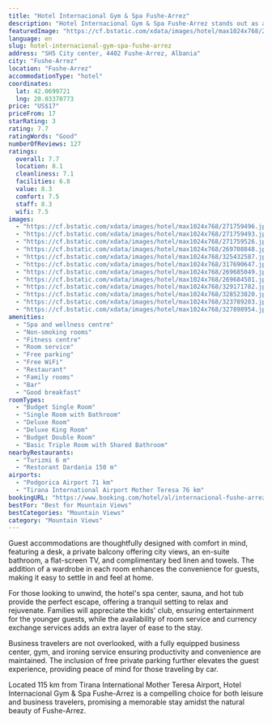 ```yaml
---
title: "Hotel Internacional Gym & Spa Fushe-Arrez"
description: "Hotel Internacional Gym & Spa Fushe-Arrez stands out as a premier destination for travelers seeking a blend of comfort, wellness, and scenic beauty in Fushe-Arrez."
featuredImage: "https://cf.bstatic.com/xdata/images/hotel/max1024x768/271759496.jpg?k=7ab3f6fcdd55f467a5cb1759f75555e569cb12c0547684d120a6c22555be86bc&o=&hp=1"
language: en
slug: hotel-internacional-gym-spa-fushe-arrez
address: "SH5 City center, 4402 Fushe-Arrez, Albania"
city: "Fushe-Arrez"
location: "Fushe-Arrez"
accommodationType: "hotel"
coordinates:
  lat: 42.0699721
  lng: 20.03370773
price: "US$17"
priceFrom: 17
starRating: 3
rating: 7.7
ratingWords: "Good"
numberOfReviews: 127
ratings:
  overall: 7.7
  location: 8.1
  cleanliness: 7.1
  facilities: 6.8
  value: 8.3
  comfort: 7.5
  staff: 8.3
  wifi: 7.5
images:
  - "https://cf.bstatic.com/xdata/images/hotel/max1024x768/271759496.jpg?k=7ab3f6fcdd55f467a5cb1759f75555e569cb12c0547684d120a6c22555be86bc&o=&hp=1"
  - "https://cf.bstatic.com/xdata/images/hotel/max1024x768/271759493.jpg?k=7eab5bc547ec19a4ebb669a53da398759977856a55add8c499bfaa94b1aa2e57&o=&hp=1"
  - "https://cf.bstatic.com/xdata/images/hotel/max1024x768/271759526.jpg?k=a5b7d46a7c454c2c66f7d091c8f2d4a182119c59dc2aa0ce45e8bcb94953f8fd&o=&hp=1"
  - "https://cf.bstatic.com/xdata/images/hotel/max1024x768/269708848.jpg?k=0c359bd24e3b1b5b6495e63247821e50f39e57488dba04f0fc1cf79c4ed028a6&o=&hp=1"
  - "https://cf.bstatic.com/xdata/images/hotel/max1024x768/325432587.jpg?k=5c9b0cea98044a88d7ccb5905c4021dc90a434a4c2ef5a627f206b535596331c&o=&hp=1"
  - "https://cf.bstatic.com/xdata/images/hotel/max1024x768/317690647.jpg?k=89b4b363e9b294c31f63e67a931409ed353eac13f98404608b7ffc9ecd825d83&o=&hp=1"
  - "https://cf.bstatic.com/xdata/images/hotel/max1024x768/269685049.jpg?k=d45d37d21c6b938d035a66d7d9da2c25b9bc9c31d39bec5b794c3c34d1430028&o=&hp=1"
  - "https://cf.bstatic.com/xdata/images/hotel/max1024x768/269684501.jpg?k=84f5ab53ee34457410a1e7b8c82e732727f6e2cb7cc1b052020ef096e64ae098&o=&hp=1"
  - "https://cf.bstatic.com/xdata/images/hotel/max1024x768/329171782.jpg?k=3896f13daacfdfa3f4355833e799536380a2b371780d07165e7a3c2ed6aa45b4&o=&hp=1"
  - "https://cf.bstatic.com/xdata/images/hotel/max1024x768/328523820.jpg?k=9a0c168747559a1194810c9e5e1697d24cb851bfc83d66521ec483c89e1ded32&o=&hp=1"
  - "https://cf.bstatic.com/xdata/images/hotel/max1024x768/323789203.jpg?k=64a8ff5d2e17c5a0a41132c3e46ffba1fdc42180c2f8c684e7c8aae20ccf7848&o=&hp=1"
  - "https://cf.bstatic.com/xdata/images/hotel/max1024x768/327898954.jpg?k=983270a5a0027ba147fb7985f2db44a7fd752e557980498acded2bc43b30c328&o=&hp=1"
amenities:
  - "Spa and wellness centre"
  - "Non-smoking rooms"
  - "Fitness centre"
  - "Room service"
  - "Free parking"
  - "Free WiFi"
  - "Restaurant"
  - "Family rooms"
  - "Bar"
  - "Good breakfast"
roomTypes:
  - "Budget Single Room"
  - "Single Room with Bathroom"
  - "Deluxe Room"
  - "Deluxe King Room"
  - "Budget Double Room"
  - "Basic Triple Room with Shared Bathroom"
nearbyRestaurants:
  - "Turizmi 6 m"
  - "Restorant Dardania 150 m"
airports:
  - "Podgorica Airport 71 km"
  - "Tirana International Airport Mother Teresa 76 km"
bookingURL: "https://www.booking.com/hotel/al/internacional-fushe-arrez-fushe-arrez.en-gb.html?aid=8035640"
bestFor: "Best for Mountain Views"
bestCategories: "Mountain Views"
category: "Mountain Views"
---
```


Guest accommodations are thoughtfully designed with comfort in mind, featuring a desk, a private balcony offering city views, an en-suite bathroom, a flat-screen TV, and complimentary bed linen and towels. The addition of a wardrobe in each room enhances the convenience for guests, making it easy to settle in and feel at home.

For those looking to unwind, the hotel's spa center, sauna, and hot tub provide the perfect escape, offering a tranquil setting to relax and rejuvenate. Families will appreciate the kids' club, ensuring entertainment for the younger guests, while the availability of room service and currency exchange services adds an extra layer of ease to the stay.

Business travelers are not overlooked, with a fully equipped business center, gym, and ironing service ensuring productivity and convenience are maintained. The inclusion of free private parking further elevates the guest experience, providing peace of mind for those traveling by car.

Located 115 km from Tirana International Mother Teresa Airport, Hotel Internacional Gym & Spa Fushe-Arrez is a compelling choice for both leisure and business travelers, promising a memorable stay amidst the natural beauty of Fushe-Arrez.